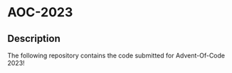 # AOC-2023

## Description
The following repository contains the code submitted for Advent-Of-Code 2023!
